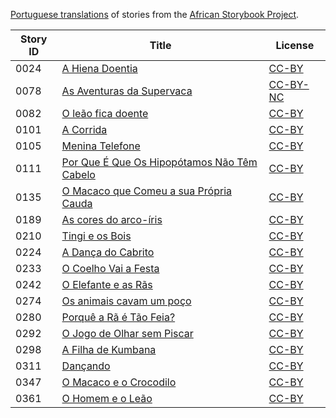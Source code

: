 [Portuguese translations](http://my.africanstorybook.org/language/portuguese) of stories from the [African Storybook Project](http://my.africanstorybook.org).

Story ID | Title | License
-------- | ----- | -------
0024 | [A Hiena Doentia](http://my.africanstorybook.org/stories/hiena-doentia) | [CC-BY](https://creativecommons.org/licenses/by/4.0/)
0078 | [As Aventuras da Supervaca](http://my.africanstorybook.org/stories/aventuras-da-supervaca) | [CC-BY-NC](http://creativecommons.org/licenses/by-nc/4.0/)
0082 | [O leão fica doente](http://my.africanstorybook.org/stories/o-leão-fica-doente-0) | [CC-BY](https://creativecommons.org/licenses/by/4.0/)
0101 | [A Corrida](http://my.africanstorybook.org/stories/corrida) | [CC-BY](https://creativecommons.org/licenses/by/4.0/)
0105 | [Menina Telefone](http://my.africanstorybook.org/stories/menina-telefone) | [CC-BY](https://creativecommons.org/licenses/by/4.0/)
0111 | [Por Que É Que Os Hipopótamos Não Têm Cabelo](http://my.africanstorybook.org/stories/por-que-é-que-os-hipopótamos-não-têm-cabelo-1) | [CC-BY](https://creativecommons.org/licenses/by/4.0/)
0135 | [O Macaco que Comeu a sua Própria Cauda](http://my.africanstorybook.org/stories/o-macaco-que-comeu-sua-própria-cauda) | [CC-BY](https://creativecommons.org/licenses/by/4.0/)
0189 | [As cores do arco-íris](http://my.africanstorybook.org/stories/cores-do-arco-%C3%ADris) | [CC-BY](https://creativecommons.org/licenses/by/4.0/)
0210 | [Tingi e os Bois](http://my.africanstorybook.org/stories/tingi-e-os-bois) | [CC-BY](https://creativecommons.org/licenses/by/4.0/)
0224 | [A Dança do Cabrito](http://my.africanstorybook.org/stories/dança-do-cabrito) | [CC-BY](https://creativecommons.org/licenses/by/4.0/)
0233 | [O Coelho Vai a Festa](http://my.africanstorybook.org/stories/o-coelho-vai-festa) | [CC-BY](https://creativecommons.org/licenses/by/4.0/)
0242 | [O Elefante e as Rãs](http://my.africanstorybook.org/stories/o-elefante-e-rãs) | [CC-BY](https://creativecommons.org/licenses/by/4.0/)
0274 | [Os animais cavam um poço](http://my.africanstorybook.org/stories/os-animais-cavam-um-poço) | [CC-BY](https://creativecommons.org/licenses/by/4.0/)
0280 | [Porquê a Rã é Tão Feia?](http://my.africanstorybook.org/stories/porquê-rã-é-tão-feia) | [CC-BY](https://creativecommons.org/licenses/by/4.0/)
0292 | [O Jogo de Olhar sem Piscar](http://my.africanstorybook.org/stories/o-jogo-de-olhar-sem-piscar) | [CC-BY](https://creativecommons.org/licenses/by/4.0/)
0298 | [A Filha de Kumbana](http://my.africanstorybook.org/stories/filha-de-kumbana) | [CC-BY](https://creativecommons.org/licenses/by/4.0/)
0311 | [Dançando](http://my.africanstorybook.org/stories/dançando) | [CC-BY](https://creativecommons.org/licenses/by/4.0/)
0347 | [O Macaco e o Crocodilo](http://my.africanstorybook.org/stories/o-macaco-e-o-crocodilo) | [CC-BY](https://creativecommons.org/licenses/by/4.0/)
0361 | [O Homem e o Leão](http://my.africanstorybook.org/stories/o-homem-e-o-leão) | [CC-BY](https://creativecommons.org/licenses/by/4.0/)
